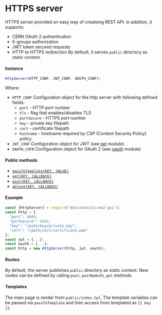 # HTTPS server
HTTPS server provided an easy way of createing REST API. In addition, it supports:
 - CERN OAuth 2 authentication
 - E-groups authorization
 - JWT token secured requests
 - HTTP to HTTPS redirection
By default, it serves `public` directory as static content.


#### Instance
```js
HttpServer(HTTP_CONF, JWT_CONF, OAUTH_CONF);
```
Where:
 * `HTTP_CONF` Configuration object for the http server with following defined fields:
     * `port` - HTTP port number 
     * `tls` - flag that enables/disables TLS
     * `portSecure` - HTTPS port number
     * `key` - private key filepath
     * `cert` - certificate filepath
     * `hostname` - hostname required by CSP (Content Security Policy) policy
 * `JWT_CONF` Configuration object for JWT (see [jwt](JWT.md) module)
 * `OAUTH_COFN` Configuration object for OAuth 2 (see [oauth](OAUTH.md) module)

#### Public methods
 * [`passToTemplate(KEY, VALUE)`](API.md#HttpServer+passToTemplate)
 * [`get(KEY, CALLBACK)`](API.md#HttpServer+get)
 * [`post(KEY, CALLBACK)`](API.md#HttpServer+post)
 * [`delete(KEY, CALLBACK)`](API.md#HttpServer+delete)

#### Example
```js
const {HttpServer} = require('@aliceo2/aliceo2-gui');
const http = {
  "port": 8080,
  "portSecure": 8443,
  "key": "/path/key/private.key",
  "cert": "/path/cert/certificate.pem"
};
const jwt = {...};
const oauth = {...};
const http = new HttpServer(http, jwt, oauth);
```

#### Routes
By default, the server publishes `public` directory as static content.
New routes can be defined by calling `post`, `postNoAuth`, `get` methods.

#### Templates
The main page is render from `public/index.tpl`.
The template variables can be passed via `passToTemplate` and then access from templated as `{{ key }}`.
